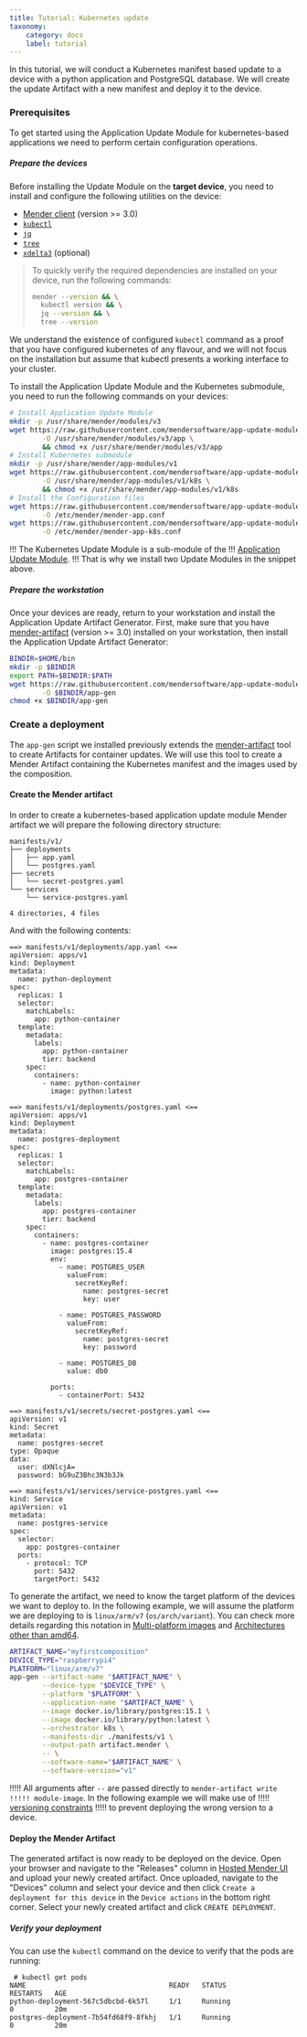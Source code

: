 ```yaml
---
title: Tutorial: Kubernetes update
taxonomy:
    category: docs
    label: tutorial
---
```


In this tutorial, we will conduct a Kubernetes manifest based update to a device 
with a python application and PostgreSQL database. We will create the update
Artifact with a new manifest and deploy it to the device.

### Prerequisites

To get started using the Application Update Module for kubernetes-based applications
we need to perform certain configuration operations.

##### Prepare the devices
Before installing the Update Module on the **target device**, you need to install and configure
the following utilities on the device:
 * [Mender client](../../../03.Client-installation/02.Install-with-Debian-package) (version >= 3.0)
 * [`kubectl`](https://kubernetes.io/docs/tasks/tools/)
 * [`jq`](https://jqlang.github.io/jq/)
 * [`tree`](http://mama.indstate.edu/users/ice/tree/)
 * [`xdelta3`](https://github.com/jmacd/xdelta) (optional)

> To quickly verify the required dependencies are installed on your device, run
> the following commands:
> ```bash
> mender --version && \
>   kubectl version && \
>   jq --version && \
>   tree --version
> ```

We understand the existence of configured `kubectl` command as a proof that you have
configured kubernetes of any flavour, and we will not focus on the installation
but assume that kubectl presents a working interface to your cluster.

To install the Application Update Module and the Kubernetes submodule,
you need to run the following commands on your devices:
<!--AUTOVERSION: "app-update-module/%/"/ignore-->
```bash
# Install Application Update Module
mkdir -p /usr/share/mender/modules/v3
wget https://raw.githubusercontent.com/mendersoftware/app-update-module/1.1.0/src/app \
        -O /usr/share/mender/modules/v3/app \
        && chmod +x /usr/share/mender/modules/v3/app
# Install Kubernetes submodule
mkdir -p /usr/share/mender/app-modules/v1
wget https://raw.githubusercontent.com/mendersoftware/app-update-module/1.1.0/src/app-modules/k8s \
        -O /usr/share/mender/app-modules/v1/k8s \
        && chmod +x /usr/share/mender/app-modules/v1/k8s
# Install the Configuration files
wget https://raw.githubusercontent.com/mendersoftware/app-update-module/1.1.0/conf/mender-app.conf \
        -O /etc/mender/mender-app.conf
wget https://raw.githubusercontent.com/mendersoftware/app-update-module/1.1.0/conf/mender-app-k8s.conf \
        -O /etc/mender/mender-app-k8s.conf
```

<!--AUTOVERSION: "app-update-module/blob/%/"/ignore-->
!!! The Kubernetes Update Module is a sub-module of the
!!! [Application Update Module](https://github.com/mendersoftware/app-update-module/blob/master/docs/README-submodule-api.md#applications-updates).
!!! That is why we install two Update Modules in the snippet above.

##### Prepare the workstation
Once your devices are ready, return to your workstation and install the
Application Update Artifact Generator. First, make sure that you have
[mender-artifact](../../../10.Downloads/docs.md#mender-artifact) (version >= 3.0) installed
on your workstation, then install the Application Update Artifact Generator:
<!--AUTOVERSION: "app-update-module/%/"/ignore-->
```bash
BINDIR=$HOME/bin
mkdir -p $BINDIR
export PATH=$BINDIR:$PATH
wget https://raw.githubusercontent.com/mendersoftware/app-update-module/1.1.0/gen/app-gen \
        -O $BINDIR/app-gen
chmod +x $BINDIR/app-gen
```

### Create a deployment
The `app-gen` script we installed previously extends the
[mender-artifact](../../../10.Downloads/docs.md#mender-artifact) tool to create
Artifacts for container updates. We will use this tool to create a Mender
Artifact containing the Kubernetes manifest and the images used by
the composition.

#### Create the Mender artifact

In order to create a kubernetes-based application update module Mender artifact
we will prepare the following directory structure:

```shell
manifests/v1/
├── deployments
│   ├── app.yaml
│   └── postgres.yaml
├── secrets
│   └── secret-postgres.yaml
└── services
    └── service-postgres.yaml

4 directories, 4 files
```

And with the following contents:
```shell
==> manifests/v1/deployments/app.yaml <==
apiVersion: apps/v1
kind: Deployment
metadata:
  name: python-deployment
spec:
  replicas: 1
  selector:
    matchLabels:
      app: python-container
  template:
    metadata:
      labels:
        app: python-container
        tier: backend
    spec:
      containers:
        - name: python-container
          image: python:latest

==> manifests/v1/deployments/postgres.yaml <==
apiVersion: apps/v1
kind: Deployment
metadata:
  name: postgres-deployment
spec:
  replicas: 1
  selector:
    matchLabels:
      app: postgres-container
  template:
    metadata:
      labels:
        app: postgres-container
        tier: backend
    spec:
      containers:
        - name: postgres-container
          image: postgres:15.4
          env:
            - name: POSTGRES_USER
              valueFrom:
                secretKeyRef:
                  name: postgres-secret
                  key: user

            - name: POSTGRES_PASSWORD
              valueFrom:
                secretKeyRef:
                  name: postgres-secret
                  key: password

            - name: POSTGRES_DB
              value: db0

          ports:
            - containerPort: 5432

==> manifests/v1/secrets/secret-postgres.yaml <==
apiVersion: v1
kind: Secret
metadata:
  name: postgres-secret
type: Opaque
data:
  user: dXNlcjA=
  password: bG9uZ3Bhc3N3b3Jk

==> manifests/v1/services/service-postgres.yaml <==
kind: Service
apiVersion: v1
metadata:
  name: postgres-service
spec:
  selector:
    app: postgres-container
  ports:
    - protocol: TCP
      port: 5432
      targetPort: 5432
```

To generate the artifact, we need to know the target platform of the devices we
want to deploy to. In the following example, we will assume the platform we are
deploying to is `linux/arm/v7` (`os/arch/variant`). You can check more details regarding
this notation in [Multi-platform images](https://docs.docker.com/build/building/multi-platform/) and
[Architectures other than amd64](https://github.com/docker-library/official-images#architectures-other-than-amd64).
```bash
ARTIFACT_NAME="myfirstcomposition"
DEVICE_TYPE="raspberrypi4"
PLATFORM="linux/arm/v7"
app-gen --artifact-name "$ARTIFACT_NAME" \
        --device-type "$DEVICE_TYPE" \
        --platform "$PLATFORM" \
        --application-name "$ARTIFACT_NAME" \
        --image docker.io/library/postgres:15.1 \
        --image docker.io/library/python:latest \
        --orchestrator k8s \
        --manifests-dir ./manifests/v1 \
        --output-path artifact.mender \
        -- \
        --software-name="$ARTIFACT_NAME" \
        --software-version="v1"
```

!!!!! All arguments after `--` are passed directly to `mender-artifact write
!!!!! module-image`. In the following example we will make use of
!!!!! [versioning constraints](../../09.Software-versioning/docs.md#application-updates-update-modules)
!!!!! to prevent deploying the wrong version to a device.

#### Deploy the Mender Artifact

The generated artifact is now ready to be deployed on the device. Open your
browser and navigate to the "Releases" column in [Hosted Mender
UI](https://hosted.mender.io/ui/releases) and upload your newly created
artifact. Once uploaded, navigate to the "Devices" column and select your device
and then click `Create a deployment for this device` in the `Device actions` in
the bottom right corner. Select your newly created artifact and click `CREATE
DEPLOYMENT`.

##### Verify your deployment

You can use the `kubectl` command on the device to verify that the pods are running:

```shell
 # kubectl get pods
NAME                                   READY   STATUS                   RESTARTS   AGE
python-deployment-567c5dbcbd-6k57l     1/1     Running                  0          20m
postgres-deployment-7b54fd68f9-8fkhj   1/1     Running                  0          20m
```
